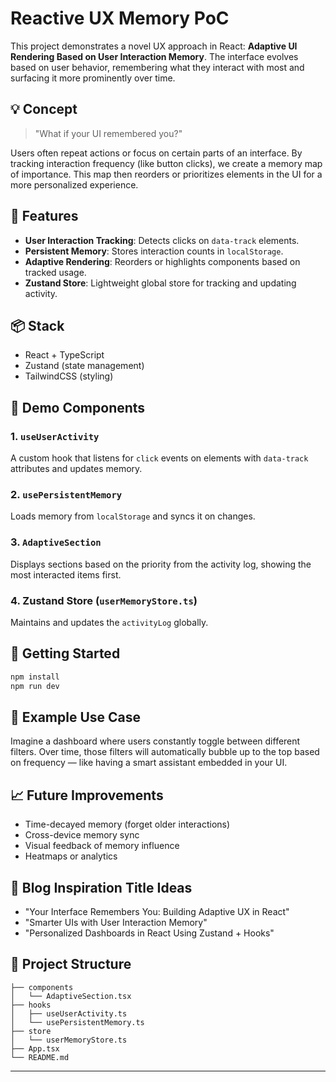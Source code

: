 # Reactive UX Memory PoC

This project demonstrates a novel UX approach in React: **Adaptive UI Rendering Based on User Interaction Memory**. The interface evolves based on user behavior, remembering what they interact with most and surfacing it more prominently over time.

## 💡 Concept

> "What if your UI remembered you?"

Users often repeat actions or focus on certain parts of an interface. By tracking interaction frequency (like button clicks), we create a memory map of importance. This map then reorders or prioritizes elements in the UI for a more personalized experience.

## 🔧 Features

- **User Interaction Tracking**: Detects clicks on `data-track` elements.
- **Persistent Memory**: Stores interaction counts in `localStorage`.
- **Adaptive Rendering**: Reorders or highlights components based on tracked usage.
- **Zustand Store**: Lightweight global store for tracking and updating activity.

## 📦 Stack

- React + TypeScript
- Zustand (state management)
- TailwindCSS (styling)

## 🧪 Demo Components

### 1. `useUserActivity`

A custom hook that listens for `click` events on elements with `data-track` attributes and updates memory.

### 2. `usePersistentMemory`

Loads memory from `localStorage` and syncs it on changes.

### 3. `AdaptiveSection`

Displays sections based on the priority from the activity log, showing the most interacted items first.

### 4. Zustand Store (`userMemoryStore.ts`)

Maintains and updates the `activityLog` globally.

## 🚀 Getting Started

```bash
npm install
npm run dev
```

## 🧠 Example Use Case

Imagine a dashboard where users constantly toggle between different filters. Over time, those filters will automatically bubble up to the top based on frequency — like having a smart assistant embedded in your UI.

## 📈 Future Improvements

- Time-decayed memory (forget older interactions)
- Cross-device memory sync
- Visual feedback of memory influence
- Heatmaps or analytics

## 📝 Blog Inspiration Title Ideas

- "Your Interface Remembers You: Building Adaptive UX in React"
- "Smarter UIs with User Interaction Memory"
- "Personalized Dashboards in React Using Zustand + Hooks"

## 📂 Project Structure

```
├── components
│   └── AdaptiveSection.tsx
├── hooks
│   ├── useUserActivity.ts
│   └── usePersistentMemory.ts
├── store
│   └── userMemoryStore.ts
├── App.tsx
└── README.md
```

---
